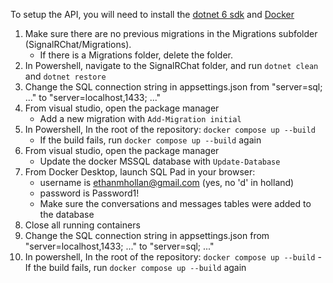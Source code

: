 To setup the API, you will need to install the [dotnet 6 sdk](https://docs.microsoft.com/en-us/dotnet/core/install/windows?tabs=net60) and [Docker](https://www.docker.com/get-started)
1. Make sure there are no previous migrations in the Migrations subfolder (SignalRChat/Migrations). 
    - If there is a Migrations folder, delete the folder. 
2. In Powershell, navigate to the SignalRChat folder, and run `dotnet clean` and `dotnet restore`
3. Change the SQL connection string in appsettings.json from "server=sql; ..." to "server=localhost,1433; ..."
4. From visual studio, open the package manager
    - Add a new migration with `Add-Migration initial`
5. In Powershell, In the root of the repository: `docker compose up --build`
    - If the build fails, run  `docker compose up --build` again
6. From visual studio, open the package manager
    - Update the docker MSSQL database with `Update-Database`
7. From Docker Desktop, launch SQL Pad in your browser:
    - username is ethanmhollan@gmail.com (yes, no 'd' in holland)
    - password is Password1!
    - Make sure the conversations and messages tables were added to the database
8. Close all running containers
9. Change the SQL connection string in appsettings.json from "server=localhost,1433; ..." to "server=sql; ..."
10.  In powershell, In the root of the repository: `docker compose up --build`
    - If the build fails, run  `docker compose up --build` again

